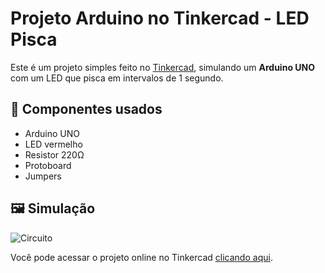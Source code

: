 # Projeto Arduino no Tinkercad - LED Pisca

Este é um projeto simples feito no [Tinkercad](https://www.tinkercad.com/), simulando um **Arduino UNO** com um LED que pisca em intervalos de 1 segundo.

## 🔧 Componentes usados
- Arduino UNO
- LED vermelho
- Resistor 220Ω
- Protoboard
- Jumpers


## 🖼️ Simulação
![Circuito](imagens/circuito.png)

Você pode acessar o projeto online no Tinkercad [clicando aqui]((https://www.tinkercad.com/things/4sYZvdjZxx8-projeto-iot-alarmes-e-sensores)).
